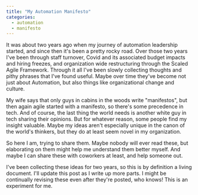```yaml
---
title: "My Automation Manifesto"
categories:
  - automation
  - manifesto
---
```


It was about two years ago when my journey of automation leadership started, and since then it's been a pretty rocky road.
Over those two years I've been through staff turnover, Covid and its associated budget impacts and hiring freezes,
and organization wide restructuring through the Scaled Agile Framework.
Through it all I've been slowly collecting thoughts and pithy phrases that I've found useful.
Maybe over time they've become not just about Automation, but also things like organizational change and culture.

My wife says that only guys in cabins in the woods write "manifestos",
but then again agile started with a manifesto,
so there's some precedence in tech.
And of course, the last thing the world needs is another white guy in tech sharing their opinions.
But for whatever reason, some people find my insight valuable.
Maybe my ideas aren't especially unique in the canon of the world's thinkers, but they do at least seem novel in my organization.

So here I am, trying to share them.
Maybe nobody will ever read these, but elaborating on them might help me understand them better myself.
And maybe I can share these with coworkers at least, and help someone out.

I've been collecting these ideas for two years, so this is by definition a living document.
I'll update this post as I write up more parts.
I might be continually revising these even after they're posted, who knows!
This is an experiment for me.
